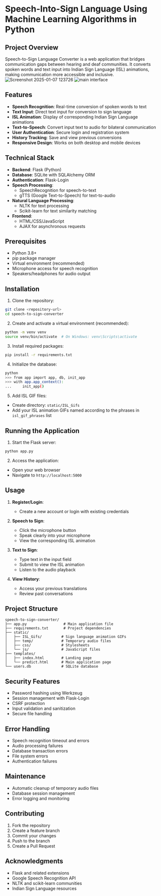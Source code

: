 # Speech-Into-Sign Language Using Machine Learning Algorithms in Python

## Project Overview
Speech-to-Sign Language Converter is a web application that bridges communication gaps between hearing and deaf communities. It converts spoken words and text input into Indian Sign Language (ISL) animations, making communication more accessible and inclusive.
![Screenshot 2025-01-07 123726](https://github.com/user-attachments/assets/f2a72833-59e6-433a-981a-9f45f88069b7)
![main interface](https://github.com/user-attachments/assets/d7880872-0cbb-4a2f-a69c-cf5e6120a00d)

## Features
- **Speech Recognition**: Real-time conversion of spoken words to text
- **Text Input**: Direct text input for conversion to sign language
- **ISL Animation**: Display of corresponding Indian Sign Language animations
- **Text-to-Speech**: Convert input text to audio for bilateral communication
- **User Authentication**: Secure login and registration system
- **History Tracking**: Save and view previous conversions
- **Responsive Design**: Works on both desktop and mobile devices

## Technical Stack
- **Backend**: Flask (Python)
- **Database**: SQLite with SQLAlchemy ORM
- **Authentication**: Flask-Login
- **Speech Processing**: 
  - SpeechRecognition for speech-to-text
  - gTTS (Google Text-to-Speech) for text-to-audio
- **Natural Language Processing**: 
  - NLTK for text processing
  - Scikit-learn for text similarity matching
- **Frontend**:
  - HTML/CSS/JavaScript
  - AJAX for asynchronous requests

## Prerequisites
- Python 3.8+
- pip package manager
- Virtual environment (recommended)
- Microphone access for speech recognition
- Speakers/headphones for audio output

## Installation

1. Clone the repository:
```bash
git clone <repository-url>
cd speech-to-sign-converter
```

2. Create and activate a virtual environment (recommended):
```bash
python -m venv venv
source venv/bin/activate  # On Windows: venv\Scripts\activate
```

3. Install required packages:
```bash
pip install -r requirements.txt
```

4. Initialize the database:
```bash
python
>>> from app import app, db, init_app
>>> with app.app_context():
...     init_app()
```

5. Add ISL GIF files:
- Create directory: `static/ISL_Gifs`
- Add your ISL animation GIFs named according to the phrases in `isl_gif_phrases` list

## Running the Application
1. Start the Flask server:
```bash
python app.py
```

2. Access the application:
- Open your web browser
- Navigate to `http://localhost:5000`

## Usage
1. **Register/Login**:
   - Create a new account or login with existing credentials

2. **Speech to Sign**:
   - Click the microphone button
   - Speak clearly into your microphone
   - View the corresponding ISL animation

3. **Text to Sign**:
   - Type text in the input field
   - Submit to view the ISL animation
   - Listen to the audio playback

4. **View History**:
   - Access your previous translations
   - Review past conversations

## Project Structure
```
speech-to-sign-converter/
├── app.py                 # Main application file
├── requirements.txt       # Project dependencies
├── static/
│   ├── ISL_Gifs/         # Sign language animation GIFs
│   ├── temp/             # Temporary audio files
│   ├── css/              # Stylesheets
│   └── js/               # JavaScript files
├── templates/
│   ├── index.html        # Landing page
│   └── predict.html      # Main application page
└── users.db              # SQLite database
```

## Security Features
- Password hashing using Werkzeug
- Session management with Flask-Login
- CSRF protection
- Input validation and sanitization
- Secure file handling

## Error Handling
- Speech recognition timeout and errors
- Audio processing failures
- Database transaction errors
- File system errors
- Authentication failures

## Maintenance
- Automatic cleanup of temporary audio files
- Database session management
- Error logging and monitoring

## Contributing
1. Fork the repository
2. Create a feature branch
3. Commit your changes
4. Push to the branch
5. Create a Pull Request

## Acknowledgments
- Flask and related extensions
- Google Speech Recognition API
- NLTK and scikit-learn communities
- Indian Sign Language resources
